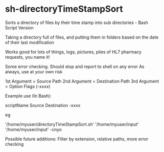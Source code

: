 # sh-directoryTimeStampSort
Sorts a directory of files by their time stamp into sub directories - Bash Script Version

Taking a directory full of files, and putting them in folders based on the date of their last modification

Works good for lots of things, logs, pictures, piles of HL7 pharmacy requests, you name it!

Some error checking. Should stop and report to shell on any error As always, use at your own risk

1st Argument = Source Path 2nd Argument = Destination Path 3rd Argument = Option Flags (-xxxx)

Example use (In Bash):

scriptName Source Destination -xxxx

eg

'/home/myuser/directoryTimeStampSort.sh' '/home/myuser/input' '/home/myuser/input' -cnyo

Possible future additions: Filter by extension, relative paths, more error checking
